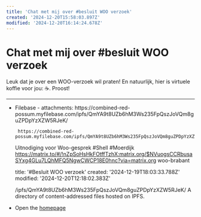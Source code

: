 ```yaml
---
title: 'Chat met mij over #besluit WOO verzoek'
created: '2024-12-20T15:58:03.897Z'
modified: '2024-12-20T16:14:24.678Z'
---
```


# Chat met mij over #besluit WOO verzoek 

<!DOCTYPE html PUBLIC "-//W3C//DTD XHTML 1.0 Strict//EN" "http://www.w3.org/TR/xhtml1/DTD/xhtml1-strict.dtd">
<html xml:lang="en" lang="en" xmlns="http://www.w3.org/1999/xhtml">
<head>
  <meta name="robots" content="noindex" />
  <meta http-equiv="Content-Type" content="text/html; charset=utf-8" />
  <title></title>
</head>
<body>
  <p>
  Leuk dat je over een WOO-verzoek wil praten! En natuurlijk, hier is virtuele koffie voor jou: ☕. Proost!</P>
  
  -------------------------------------------------------
  
  <ul>
    <li>
     Filebase - attachments: 
     https://combined-red-possum.myfilebase.com/ipfs/QmYA9t8UZb6hM3Ws235FpQszJoVQm8guZPDpYzXZW5RJeK/
     
     https://combined-red-possum.myfilebase.com/ipfs/QmYA9t8UZb6hM3Ws235FpQszJoVQm8guZPDpYzXZW5RJeK/

Uitnodiging voor Woo-gesprek #Shell #Moerdijk
https://matrix.to/#/!nZpSoHsHkFOtffTzhX:matrix.org/$NVuogsCCRbusaSYxg4GLu7LQhMFQ5NgwCWCP18E0hnc?via=matrix.org
woo-brabant

title: '#Besluit WOO verzoek'
created: '2024-12-19T18:03:33.788Z'
modified: '2024-12-20T12:18:02.383Z'

/ipfs/QmYA9t8UZb6hM3Ws235FpQszJoVQm8guZPDpYzXZW5RJeK/
A directory of content-addressed files hosted on IPFS.</li>
    <li>Open the <a href="/">homepage</a></li>
    
  </ul>
</body>
</html>

